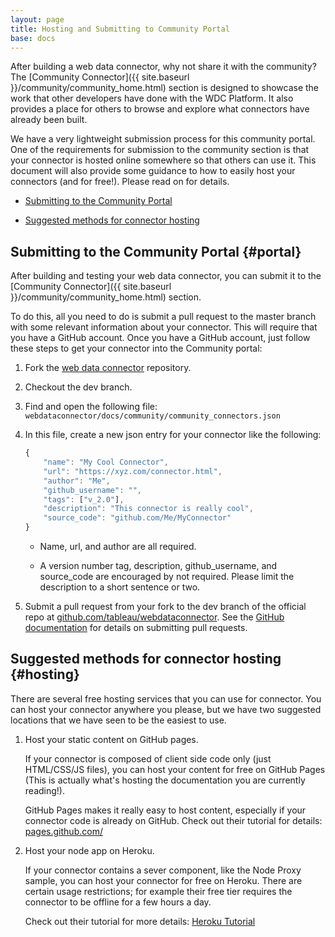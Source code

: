 ```yaml
---
layout: page
title: Hosting and Submitting to Community Portal
base: docs
---
```


After building a web data connector, why not share it with the community?
The [Community Connector]({{ site.baseurl }}/community/community_home.html) 
section is designed to showcase the work that other developers have done with the WDC Platform.
It also provides a place for others to browse and explore what
connectors have already been built. 

We have a very lightweight submission process for this community portal.
One of the requirements for submission to the community section is that 
your connector is hosted online somewhere so that others can use it.
This document will also provide some guidance to how to easily host your connectors
(and for free!). Please read on for details.

-   [Submitting to the Community Portal](#portal)

-   [Suggested methods for connector hosting](#hosting)


Submitting to the Community Portal {#portal}
----------------------------------

After building and testing your web data connector, you can submit it to the
[Community Connector]({{ site.baseurl }}/community/community_home.html) section.

To do this, all you need to do is submit a pull request to the master branch
with some relevant information about your connector.  This will require that you have 
a GitHub account. Once you have a GitHub account, just follow these steps to get
your connector into the Community portal:

1. Fork the [web data connector](https://github.com/tableau/webdataconnector) repository.

2. Checkout the dev branch.

3.  Find and open the following file:
   `webdataconnector/docs/community/community_connectors.json`

4. In this file, create a new json entry for your connector like the following:
   
   ```js
   {
       "name": "My Cool Connector",
       "url": "https://xyz.com/connector.html",
       "author": "Me",
       "github_username": "",
       "tags": ["v_2.0"],
       "description": "This connector is really cool",
       "source_code": "github.com/Me/MyConnector"
   }  
   ```

   - Name, url, and author are all required.
      
   - A version number tag, description, github_username, and source_code are encouraged by not required.  Please limit the description to a short sentence or two.

5. Submit a pull request from your fork to the dev branch of the official repo at
   [github.com/tableau/webdataconnector](https://github.com/tableau/webdataconnector/tree/dev).
   See the [GitHub documentation](https://help.github.com/articles/using-pull-requests/)
   for details on submitting pull requests.


Suggested methods for connector hosting {#hosting}
---------------------------------------

There are several free hosting services that you can use for connector.  You can host
your connector anywhere you please, but we have two suggested locations that we have
seen to be the easiest to use.  

1. Host your static content on GitHub pages.

    If your connector is composed of client side code only (just HTML/CSS/JS files),
    you can host your content for free on GitHub Pages (This is actually what's hosting the documentation
    you are currently reading!).  

    GitHub Pages makes it really easy to host content, especially if your connector code
    is already on GitHub.  Check out their tutorial for details: [pages.github.com/](https://pages.github.com)

2. Host your node app on Heroku.

    If your connector contains a sever component, like the Node Proxy sample, 
    you can host your connector for free on Heroku.  There are certain usage restrictions; for example
    their free tier requires the connector to be offline for a few hours a day. 

    Check out their tutorial for more details: [Heroku Tutorial](https://devcenter.heroku.com/articles/getting-started-with-nodejs#introduction)

